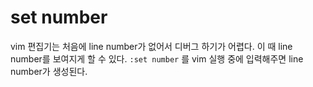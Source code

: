 # set number
vim 편집기는 처음에 line number가 없어서 디버그 하기가 어렵다.
이 때 line number를 보여지게 할 수 있다.
`:set number`
를 vim 실행 중에 입력해주면 line number가 생성된다. 
